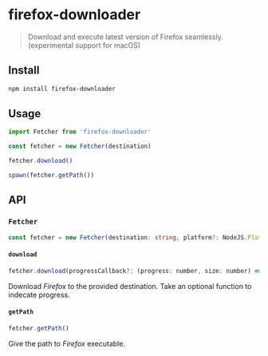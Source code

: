 # firefox-downloader

> Download and execute latest version of Firefox seamlessly. (experimental support for macOS)

## Install

```bash
npm install firefox-downloader
```

## Usage

```ts
import Fetcher from 'firefox-downloader'

const fetcher = new Fetcher(destination)

fetcher.download()

spawn(fetcher.getPath())
```

## API

### `Fetcher`
```ts
const fetcher = new Fetcher(destination: string, platform?: NodeJS.Platform)
```


#### `download`
```js
fetcher.download(progressCallback?: (progress: number, size: number) => void)
```
Download *Firefox* to the provided destination. Take an optional function to indecate progress.

#### `getPath`
```js
fetcher.getPath()
```
Give the path to *Firefox* executable.